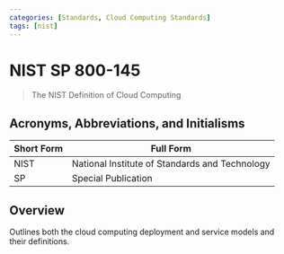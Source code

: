 ```yaml
---
categories: [Standards, Cloud Computing Standards]
tags: [nist]
---
```


# NIST SP 800-145

> The NIST Definition of Cloud Computing

## Acronyms, Abbreviations, and Initialisms

| Short Form | Full Form |
| - | - |
| NIST | National Institute of Standards and Technology |
| SP | Special Publication |

## Overview

Outlines both the cloud computing deployment and service models and their definitions.
